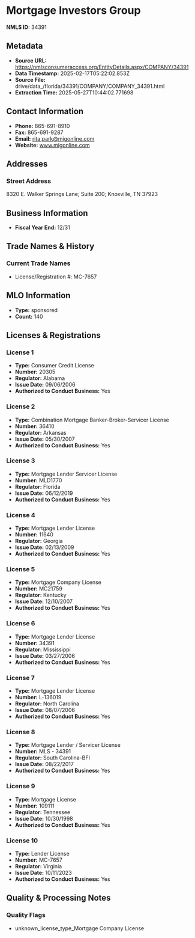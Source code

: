 # Mortgage Investors Group

**NMLS ID:** 34391

## Metadata
- **Source URL:** https://nmlsconsumeraccess.org/EntityDetails.aspx/COMPANY/34391
- **Data Timestamp:** 2025-02-17T05:22:02.853Z
- **Source File:** drive/data_/florida/34391/COMPANY/COMPANY_34391.html
- **Extraction Time:** 2025-05-27T10:44:02.771698

## Contact Information
- **Phone:** 865-691-8910
- **Fax:** 865-691-9287
- **Email:** rita.park@migonline.com
- **Website:** www.migonline.com

## Addresses
### Street Address
8320 E. Walker Springs Lane; Suite 200; Knoxville, TN 37923

## Business Information
- **Fiscal Year End:** 12/31

## Trade Names & History
### Current Trade Names
- License/Registration #: MC-7657

## MLO Information
- **Type:** sponsored
- **Count:** 140

## Licenses & Registrations

### License 1
- **Type:** Consumer Credit License
- **Number:** 20305
- **Regulator:** Alabama
- **Issue Date:** 09/06/2006
- **Authorized to Conduct Business:** Yes

### License 2
- **Type:** Combination Mortgage Banker-Broker-Servicer License
- **Number:** 36410
- **Regulator:** Arkansas
- **Issue Date:** 05/30/2007
- **Authorized to Conduct Business:** Yes

### License 3
- **Type:** Mortgage Lender Servicer License
- **Number:** MLD1770
- **Regulator:** Florida
- **Issue Date:** 06/12/2019
- **Authorized to Conduct Business:** Yes

### License 4
- **Type:** Mortgage Lender License
- **Number:** 11640
- **Regulator:** Georgia
- **Issue Date:** 02/13/2009
- **Authorized to Conduct Business:** Yes

### License 5
- **Type:** Mortgage Company License
- **Number:** MC21759
- **Regulator:** Kentucky
- **Issue Date:** 12/10/2007
- **Authorized to Conduct Business:** Yes

### License 6
- **Type:** Mortgage Lender License
- **Number:** 34391
- **Regulator:** Mississippi
- **Issue Date:** 03/27/2006
- **Authorized to Conduct Business:** Yes

### License 7
- **Type:** Mortgage Lender License
- **Number:** L-136019
- **Regulator:** North Carolina
- **Issue Date:** 08/07/2006
- **Authorized to Conduct Business:** Yes

### License 8
- **Type:** Mortgage Lender / Servicer License
- **Number:** MLS - 34391
- **Regulator:** South Carolina-BFI
- **Issue Date:** 08/22/2017
- **Authorized to Conduct Business:** Yes

### License 9
- **Type:** Mortgage License
- **Number:** 109111
- **Regulator:** Tennessee
- **Issue Date:** 10/30/1998
- **Authorized to Conduct Business:** Yes

### License 10
- **Type:** Lender License
- **Number:** MC-7657
- **Regulator:** Virginia
- **Issue Date:** 10/11/2023
- **Authorized to Conduct Business:** Yes

## Quality & Processing Notes
### Quality Flags
- unknown_license_type_Mortgage Company License
